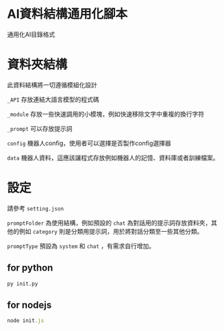# AI資料結構通用化腳本

通用化AI目錄格式

# 資料夾結構

此資料結構將一切遵循模組化設計

``_API`` 存放連結大語言模型的程式碼

``_module`` 存放一些快速調用的小模塊，例如快速移除文字中重複的換行字符

``_prompt`` 可以存放提示詞

``config`` 機器人config，使用者可以選擇是否製作config選擇器

``data`` 機器人資料，這應該讓程式存放例如機器人的記憶、資料庫或者訓練檔案。

# 設定

請參考 ``setting.json``

``promptFolder`` 為使用結構，例如預設的 ``chat`` 為對話用的提示詞存放資料夾，其他的例如 ``category`` 則是分類用提示詞，用於將對話分類至一些其他分類。

``promptType`` 預設為 ``system`` 和 ``chat`` ，有需求自行增加。

## for python
```py
py init.py
```

## for nodejs
```node.js
node init.js
```